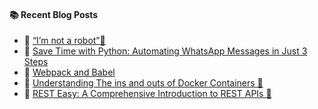 #### :books: Recent Blog Posts
<!-- BLOGPOSTS:START -->
 - 💫 [“I’m not a robot”🤖](https://tldrthis.hashnode.dev/im-not-a-robot)
 - 🌮 [Save Time with Python: Automating WhatsApp Messages in Just 3 Steps](https://tldrthis.hashnode.dev/save-time-with-python-automating-whatsapp-messages-in-just-3-steps)
 - 💯 [Webpack and Babel](https://tldrthis.hashnode.dev/webpack-and-babel)
 - 💫 [Understanding The ins and outs of Docker Containers 🐳](https://tldrthis.hashnode.dev/understanding-the-ins-and-outs-of-docker-containers)
 - 🚀 [REST Easy: A Comprehensive Introduction to REST APIs 🤖](https://tldrthis.hashnode.dev/introduction-to-rest-apis)<!-- BLOGPOSTS:END -->
